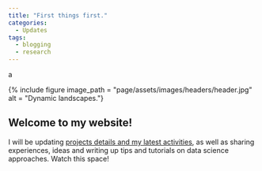 ```yaml
---
title: "First things first."
categories:
  - Updates
tags:
  - blogging
  - research
---
```


a


{% include figure image_path = "page/assets/images/headers/header.jpg" alt = "Dynamic landscapes."}



## Welcome to my website!

I will be updating [projects details and my latest activities](/research/), as well as sharing experiences, ideas and writing up tips and tutorials on data science approaches. Watch this space!
